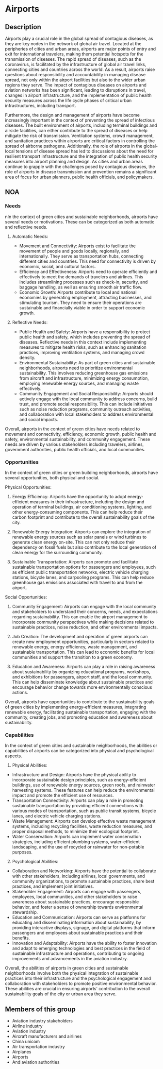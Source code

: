 # Airports

## Description

Airports play a crucial role in the global spread of contagious diseases, as they are key nodes in the network of global air travel. Located at the peripheries of cities and urban areas, airports are major points of entry and exit for international travelers, making them potential hotspots for the transmission of diseases. The rapid spread of diseases, such as the coronavirus, is facilitated by the infrastructure of global air travel links, connecting cities and countries across the world. As a result, airports raise questions about responsibility and accountability in managing disease spread, not only within the airport facilities but also to the wider urban regions they serve. The impact of contagious diseases on airports and aviation networks has been significant, leading to disruptions in travel, changes in airport infrastructure, and the implementation of public health security measures across the life cycle phases of critical urban infrastructures, including transport.

Furthermore, the design and management of airports have become increasingly important in the context of preventing the spread of infectious diseases. The built environment of airports, including terminal buildings and airside facilities, can either contribute to the spread of diseases or help mitigate the risk of transmission. Ventilation systems, crowd management, and sanitation practices within airports are critical factors in controlling the spread of airborne pathogens. Additionally, the role of airports in the global-local tensions of disease spread has led to discussions about the need for resilient transport infrastructure and the integration of public health security measures into airport planning and design. As cities and urban areas continue to grapple with the challenges posed by contagious diseases, the role of airports in disease transmission and prevention remains a significant area of focus for urban planners, public health officials, and policymakers.

## NOA

### Needs

nIn the context of green cities and sustainable neighborhoods, airports have several needs or motivations. These can be categorized as both automatic and reflective needs.

1. Automatic Needs:
   - Movement and Connectivity: Airports exist to facilitate the movement of people and goods locally, regionally, and internationally. They serve as transportation hubs, connecting different cities and countries. This need for connectivity is driven by economic, social, and cultural factors.
   - Efficiency and Effectiveness: Airports need to operate efficiently and effectively to meet the demands of travelers and airlines. This includes streamlining processes such as check-in, security, and baggage handling, as well as ensuring smooth air traffic flow.
   - Economic Growth: Airports contribute to local and national economies by generating employment, attracting businesses, and stimulating tourism. They need to ensure their operations are sustainable and financially viable in order to support economic growth.

2. Reflective Needs:
   - Public Health and Safety: Airports have a responsibility to protect public health and safety, which includes preventing the spread of diseases. Reflective needs in this context include implementing measures to mitigate health risks, such as enhancing sanitation practices, improving ventilation systems, and managing crowd density.
   - Environmental Sustainability: As part of green cities and sustainable neighborhoods, airports need to prioritize environmental sustainability. This involves reducing greenhouse gas emissions from aircraft and infrastructure, minimizing energy consumption, employing renewable energy sources, and managing waste effectively.
   - Community Engagement and Social Responsibility: Airports should actively engage with the local community to address concerns, build trust, and promote social responsibility. This can include initiatives such as noise reduction programs, community outreach activities, and collaboration with local stakeholders to address environmental and social impacts.

Overall, airports in the context of green cities have needs related to movement and connectivity, efficiency, economic growth, public health and safety, environmental sustainability, and community engagement. These needs are driven by various stakeholders including travelers, airlines, government authorities, public health officials, and local communities.

### Opportunities

In the context of green cities or green building neighborhoods, airports have several opportunities, both physical and social. 

Physical Opportunities:
1. Energy Efficiency: Airports have the opportunity to adopt energy-efficient measures in their infrastructure, including the design and operation of terminal buildings, air conditioning systems, lighting, and other energy-consuming components. This can help reduce their carbon footprint and contribute to the overall sustainability goals of the city.

2. Renewable Energy Integration: Airports can explore the integration of renewable energy sources such as solar panels or wind turbines to generate clean energy on-site. This can not only reduce their dependency on fossil fuels but also contribute to the local generation of clean energy for the surrounding community.

3. Sustainable Transportation: Airports can promote and facilitate sustainable transportation options for passengers and employees, such as efficient public transportation networks, electric vehicle charging stations, bicycle lanes, and carpooling programs. This can help reduce greenhouse gas emissions associated with travel to and from the airport.

Social Opportunities:
1. Community Engagement: Airports can engage with the local community and stakeholders to understand their concerns, needs, and expectations regarding sustainability. This can enable the airport management to incorporate community perspectives while making decisions related to sustainable practices, noise reduction, and other environmental impacts.

2. Job Creation: The development and operation of green airports can create new employment opportunities, particularly in sectors related to renewable energy, energy efficiency, waste management, and sustainable transportation. This can lead to economic benefits for local communities and support the transition to a green economy.

3. Education and Awareness: Airports can play a role in raising awareness about sustainability by organizing educational programs, workshops, and exhibitions for passengers, airport staff, and the local community. This can help disseminate knowledge about sustainable practices and encourage behavior change towards more environmentally conscious actions.

Overall, airports have opportunities to contribute to the sustainability goals of green cities by implementing energy-efficient measures, integrating renewable energy, facilitating sustainable transportation, engaging with the community, creating jobs, and promoting education and awareness about sustainability.

### Capabilities

In the context of green cities and sustainable neighborhoods, the abilities or capabilities of airports can be categorized into physical and psychological aspects.

1. Physical Abilities:
- Infrastructure and Design: Airports have the physical ability to incorporate sustainable design principles, such as energy-efficient buildings, use of renewable energy sources, green roofs, and rainwater harvesting systems. These features can help reduce the environmental impact and promote the efficient use of resources.
- Transportation Connectivity: Airports can play a role in promoting sustainable transportation by providing efficient connections with various modes of transportation, such as public transit systems, bicycle lanes, and electric vehicle charging stations.
- Waste Management: Airports can develop effective waste management systems, including recycling facilities, waste reduction measures, and proper disposal methods, to minimize their ecological footprint.
- Water Conservation: Airports can implement water conservation strategies, including efficient plumbing systems, water-efficient landscaping, and the use of recycled or rainwater for non-potable purposes.

2. Psychological Abilities:
- Collaboration and Networking: Airports have the potential to collaborate with other stakeholders, including airlines, local governments, and community organizations, to promote sustainable practices, share best practices, and implement joint initiatives.
- Stakeholder Engagement: Airports can engage with passengers, employees, local communities, and other stakeholders to raise awareness about sustainable practices, encourage responsible behavior, and foster a sense of ownership towards environmental stewardship.
- Education and Communication: Airports can serve as platforms for educating and disseminating information about sustainability, by providing interactive displays, signage, and digital platforms that inform passengers and employees about sustainable practices and their benefits.
- Innovation and Adaptability: Airports have the ability to foster innovation and adapt to emerging technologies and best practices in the field of sustainable infrastructure and operations, contributing to ongoing improvements and advancements in the aviation industry.

Overall, the abilities of airports in green cities and sustainable neighborhoods involve both the physical integration of sustainable practices into their infrastructure and the psychological engagement and collaboration with stakeholders to promote positive environmental behavior. These abilities are crucial in ensuring airports' contribution to the overall sustainability goals of the city or urban area they serve.

## Members of this group

* Aviation industry stakeholders
* Airline industry
* Aviation industry
* Aircraft manufacturers and airlines
* China unicom
* Air transportation industry
* Airplanes
* Airports
* And aviation authorities